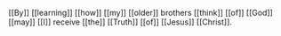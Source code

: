 [[By]] [[learning]] [[how]] [[my]] [[older]] brothers [[think]] [[of]] [[God]]
[[may]] [[I]] receive [[the]] [[Truth]] [[of]] [[Jesus]] [[Christ]].